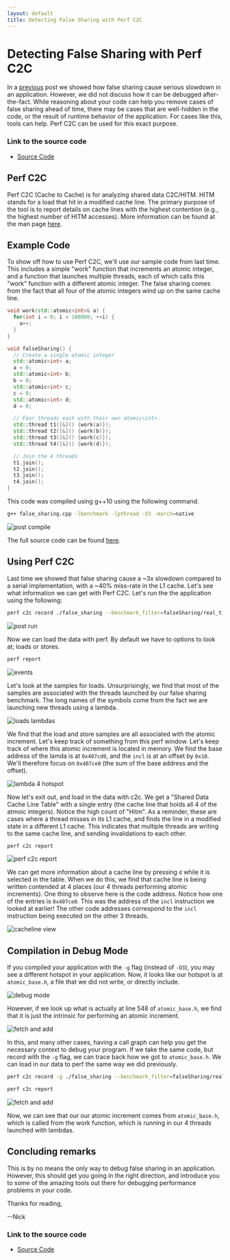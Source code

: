 ```yaml
---
layout: default
title: Detecting False Sharing with Perf C2C
---
```


# Detecting False Sharing with Perf C2C

In a [previous](https://coffeebeforearch.github.io/2019/12/28/false-sharing-tutorial.html) post we showed how false sharing cause serious slowdown in an application. However, we did not discuss how it can be debugged after-the-fact. While reasoning about your code can help you remove cases of false sharing ahead of time, there may be cases that are well-hidden in the code, or the result of runtime behavior of the application. For cases like this, tools can help. Perf C2C can be used for this exact purpose.

### Link to the source code

- [Source Code](https://github.com/CoffeeBeforeArch/spring_2020_tutorial/tree/master/false_sharing)

## Perf C2C

Perf C2C (Cache to Cache) is for analyzing shared data C2C/HITM. HITM stands for a load that hit in a modified cache line. The primary purpose of the tool is to report details on cache lines with the highest contention (e.g., the highest number of HITM accesses). More information can be found at the man page [here](http://man7.org/linux/man-pages/man1/perf-c2c.1.html).

## Example Code

To show off how to use Perf C2C, we'll use our sample code from last time. This includes a simple "work" function that increments an atomic integer, and a function that launches multiple threads, each of which calls this "work" function with a different atomic integer. The false sharing comes from the fact that all four of the atomic integers wind up on the same cache line. 


```cpp
void work(std::atomic<int>& a) {
  for(int i = 0; i < 100000; ++i) {
    a++;
  }
}

```

```cpp
void falseSharing() {
  // Create a single atomic integer
  std::atomic<int> a;
  a = 0;
  std::atomic<int> b;
  b = 0;
  std::atomic<int> c;
  c = 0;
  std::atomic<int> d;
  d = 0;

  // Four threads each with their own atomic<int>
  std::thread t1([&]() {work(a)});
  std::thread t2([&]() {work(b)});
  std::thread t3([&]() {work(c)});
  std::thread t4([&]() {work(d)});

  // Join the 4 threads
  t1.join();
  t2.join();
  t3.join();
  t4.join();
} 
```

This code was compiled using g++10 using the following command.

```bash
g++ false_sharing.cpp -lbenchmark -lpthread -O3 -march=native
```

![post compile](/assets/perf_c2c/post_compile.png)

The full source code can be found [here](https://github.com/CoffeeBeforeArch/uarch_benchmarks/tree/master/false_sharing).

## Using Perf C2C

Last time we showed that false sharing cause a ~3x slowdown compared to a serial implementation, with a ~40% miss-rate in the L1 cache. Let's see what information we can get with Perf C2C. Let's run the the application using the following:

```bash
perf c2c record ./false_sharing --benchmark_filter=falseSharing/real_time
```

![post run](/assets/perf_c2c/post_run.png)

Now we can load the data with perf. By default we have to options to look at; loads or stores.

```bash
perf report
```

![events](/assets/perf_c2c/events.png)

Let's look at the samples for loads. Unsurprisingly, we find that most of the samples are associated with the threads launched by our false sharing benchmark. The long names of the symbols come from the fact we are launching new threads using a lambda.

![loads lambdas](/assets/perf_c2c/loads_lambdas.png)

We find that the load and store samples are all associated with the atomic increment. Let's keep track of something from this perf window. Let's keep track of where this atomic increment is located in memory. We find the base address of the lamda is at `0x407cd0`, and the `incl` is at an offset by `0x10`. We'll therefore focus on `0x407ce0` (the sum of the base address and the offset).

![lambda 4 hotspot](/assets/perf_c2c/lambda_4_hotspot.png)

Now let's exit out, and load in the data with c2c. We get a "Shared Data Cache Line Table" with a single entry (the cache line that holds all 4 of the atmoic integers). Notice the high count of "Hitm". As a reminder, these are cases where a thread misses in its L1 cache, and finds the line in a modified state in a different L1 cache. This indicates that multiple threads are writing to the same cache line, and sending invalidations to each other.

```bash
perf c2c report
```

![perf c2c report](/assets/perf_c2c/perf_c2c_report.png)

We can get more information about a cache line by pressing `d` while it is selected in the table. When we do this, we find that cache line is being written contended at 4 places (our 4 threads performing atomic increments). One thing to observe here is the code address. Notice how one of the entries is `0x407ce0`. This was the address of the `incl` instruction we looked at earlier! The other code addresses correspond to the `incl` instruction being executed on the other 3 threads.

![cacheline view](/assets/perf_c2c/cacheline_view.png)

## Compilation in Debug Mode

If you compiled your application with the `-g` flag (instead of `-O3`), you may see a different hotspot in your application. Now, it looks like our hotspot is at `atomic_base.h`, a file that we did not write, or directly include.

![debug mode](/assets/perf_c2c/debug_mode.png)

However, if we look up what is actually at line 548 of `atomic_base.h`, we find that it is just the intrinsic for performing an atomic increment.

![fetch and add](/assets/perf_c2c/fetch_and_add.png)

In this, and many other cases, having a call graph can help you get the necessary context to debug your program. If we take the same code, but record with the `-g` flag, we can trace back how we got to `atomic_base.h`. We can load in our data to perf the same way we did previously.

```bash
perf c2c record -g ./false_sharing --benchmark_filter=falseSharing/real_time
```

```bash
perf c2c report
```

![fetch and add](/assets/perf_c2c/call_graph.png)

Now, we can see that our our atomic increment comes from `atomic_base.h`, which is called from the work function, which is running in our 4 threads launched with lambdas.

## Concluding remarks

This is by no means the only way to debug false sharing in an application. However, this should get you going in the right direction, and introduce you to some of the amazing tools out there for debugging performance problems in your code.

Thanks for reading,

--Nick

### Link to the source code

- [Source Code](https://github.com/CoffeeBeforeArch/spring_2020_tutorial/tree/master/false_sharing)

